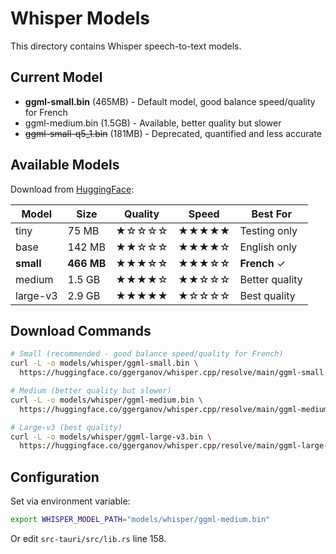 # Whisper Models

This directory contains Whisper speech-to-text models.

## Current Model

- **ggml-small.bin** (465MB) - Default model, good balance speed/quality for French
- ggml-medium.bin (1.5GB) - Available, better quality but slower
- ~~ggml-small-q5_1.bin~~ (181MB) - Deprecated, quantified and less accurate

## Available Models

Download from [HuggingFace](https://huggingface.co/ggerganov/whisper.cpp/tree/main):

| Model      | Size   | Quality           | Speed    | Best For       |
|------------|--------|-------------------|----------|----------------|
| tiny       | 75 MB  | ★☆☆☆☆            | ★★★★★    | Testing only   |
| base       | 142 MB | ★★☆☆☆            | ★★★★☆    | English only   |
| **small**  | **466 MB** | **★★★☆☆**     | **★★★☆☆**| **French** ✓   |
| medium     | 1.5 GB | ★★★★☆            | ★★☆☆☆    | Better quality |
| large-v3   | 2.9 GB | ★★★★★            | ★☆☆☆☆    | Best quality   |

## Download Commands

```bash
# Small (recommended - good balance speed/quality for French)
curl -L -o models/whisper/ggml-small.bin \
  https://huggingface.co/ggerganov/whisper.cpp/resolve/main/ggml-small.bin

# Medium (better quality but slower)
curl -L -o models/whisper/ggml-medium.bin \
  https://huggingface.co/ggerganov/whisper.cpp/resolve/main/ggml-medium.bin

# Large-v3 (best quality)
curl -L -o models/whisper/ggml-large-v3.bin \
  https://huggingface.co/ggerganov/whisper.cpp/resolve/main/ggml-large-v3.bin
```

## Configuration

Set via environment variable:
```bash
export WHISPER_MODEL_PATH="models/whisper/ggml-medium.bin"
```

Or edit `src-tauri/src/lib.rs` line 158.
